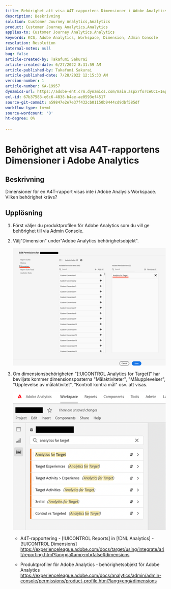 ```yaml
---
title: Behörighet att visa A4T-rapportens Dimensioner i Adobe Analytics
description: Beskrivning
solution: Customer Journey Analytics,Analytics
product: Customer Journey Analytics,Analytics
applies-to: Customer Journey Analytics,Analytics
keywords: KCS, Adobe Analytics, Workspace, Dimension, Admin Console
resolution: Resolution
internal-notes: null
bug: false
article-created-by: Takafumi Sakurai
article-created-date: 6/27/2022 8:31:59 AM
article-published-by: Takafumi Sakurai
article-published-date: 7/28/2022 12:15:33 AM
version-number: 1
article-number: KA-19957
dynamics-url: https://adobe-ent.crm.dynamics.com/main.aspx?forceUCI=1&pagetype=entityrecord&etn=knowledgearticle&id=600e6e98-f3f5-ec11-bb3d-000d3a5b0d3b
exl-id: 67b37583-e6c6-4838-b4ae-ae0593ef4517
source-git-commit: a59847e2e7e37f432cb01150b9444cd9dbf585df
workflow-type: tm+mt
source-wordcount: '0'
ht-degree: 0%

---
```


# Behörighet att visa A4T-rapportens Dimensioner i Adobe Analytics

## Beskrivning

Dimensioner för en A4T-rapport visas inte i Adobe Analysis Workspace. Vilken behörighet krävs?

## Upplösning

1. Först väljer du produktprofilen för Adobe Analytics som du vill ge behörighet till via Admin Console.
1. Välj&quot;Dimension&quot; under&quot;Adobe Analytics behörighetsobjekt&quot;.

   ![](assets/123b13c2-bb08-ed11-82e4-00224809a4ae.png)

1. Om dimensionsbehörigheten &quot;[!UICONTROL Analytics for Target]&quot; har beviljats kommer dimensionsposterna &quot;Målaktiviteter&quot;, &quot;Målupplevelser&quot;, &quot;Upplevelse av målaktivitet&quot;, &quot;Kontroll kontra mål&quot; osv. att visas.

   ![](assets/8b0bbd95-f4f5-ec11-bb3d-000d3a5b0d3b.png)

   - A4T-rapportering - [!UICONTROL Reports] in [!DNL Analytics] - [!UICONTROL Dimensions]
https://experienceleague.adobe.com/docs/target/using/integrate/a4t/reporting.html?lang=ja&amp;mt=false#dimensions

   - Produktprofiler för Adobe Analytics - behörighetsobjekt för Adobe Analytics https://experienceleague.adobe.com/docs/analytics/admin/admin-console/permissions/product-profile.html?lang=eng#dimensions
